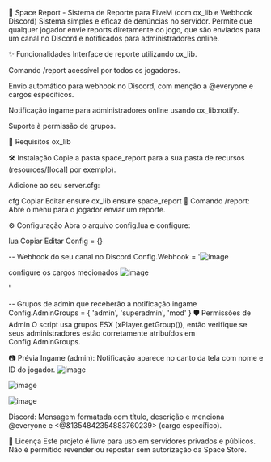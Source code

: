 🚨 Space Report - Sistema de Reporte para FiveM (com ox_lib e Webhook Discord)
Sistema simples e eficaz de denúncias no servidor. Permite que qualquer jogador envie reports diretamente do jogo, que são enviados para um canal no Discord e notificados para administradores online.

✨ Funcionalidades
Interface de reporte utilizando ox_lib.

Comando /report acessível por todos os jogadores.

Envio automático para webhook no Discord, com menção a @everyone e cargos específicos.

Notificação ingame para administradores online usando ox_lib:notify.

Suporte à permissão de grupos.

🧩 Requisitos
ox_lib


🛠️ Instalação
Copie a pasta space_report para a sua pasta de recursos (resources/[local] por exemplo).

Adicione ao seu server.cfg:

cfg
Copiar
Editar
ensure ox_lib
ensure space_report
🧾 Comando
/report: Abre o menu para o jogador enviar um reporte.

⚙️ Configuração
Abra o arquivo config.lua e configure:

lua
Copiar
Editar
Config = {}

-- Webhook do seu canal no Discord
Config.Webhook = '![image](https://github.com/user-attachments/assets/d27abd5f-6192-4fa8-8bf1-a33c590364d9)

configure os cargos mecionados
![image](https://github.com/user-attachments/assets/a6b8b9b3-62db-4c2d-b404-188df18409c0)

'

-- Grupos de admin que receberão a notificação ingame
Config.AdminGroups = {
    'admin',
    'superadmin',
    'mod'
}
🛡️ Permissões de Admin
O script usa grupos ESX (xPlayer.getGroup()), então verifique se seus administradores estão corretamente atribuídos em Config.AdminGroups.

📷 Prévia
Ingame (admin):
Notificação aparece no canto da tela com nome e ID do jogador.
![image](https://github.com/user-attachments/assets/ad50f11d-5618-4a31-8460-4cbdb3cf4cc5)

![image](https://github.com/user-attachments/assets/fce250d5-0ecb-45ac-9bfc-d80ab2ad0cdc)

![image](https://github.com/user-attachments/assets/55f4d398-e5fc-46e0-8df0-37ac99a3683a)


Discord:
Mensagem formatada com título, descrição e menciona @everyone e <@&1354842354883760239> (cargo específico).

📄 Licença
Este projeto é livre para uso em servidores privados e públicos. Não é permitido revender ou repostar sem autorização da Space Store.

